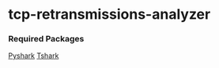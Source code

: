 # tcp-retransmissions-analyzer

### Required Packages

[Pyshark](https://pypi.org/project/pyshark/)
[Tshark](https://www.wireshark.org/docs/man-pages/tshark.html)